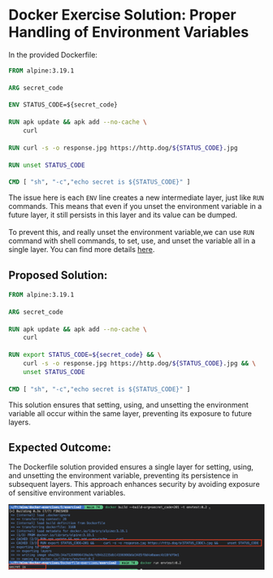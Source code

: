 # Docker Exercise Solution: Proper Handling of Environment Variables

In the provided Dockerfile:
```Dockerfile
FROM alpine:3.19.1

ARG secret_code

ENV STATUS_CODE=${secret_code} 

RUN apk update && apk add --no-cache \
    curl

RUN curl -s -o response.jpg https://http.dog/${STATUS_CODE}.jpg

RUN unset STATUS_CODE

CMD [ "sh", "-c","echo secret is ${STATUS_CODE}" ]
```

The issue here is each `ENV` line creates a new intermediate layer, just like `RUN` commands. This means that even if you unset the environment variable in a future layer, it still persists in this layer and its value can be dumped.<br><br>
To prevent this, and really unset the environment variable,we can use `RUN` command with shell commands, to set, use, and unset the variable all in a single layer. You can find more details [here](https://docs.docker.com/develop/develop-images/instructions/#env).

## Proposed Solution:

```Dockerfile
FROM alpine:3.19.1

ARG secret_code

RUN apk update && apk add --no-cache \
    curl

RUN export STATUS_CODE=${secret_code} && \
    curl -s -o response.jpg https://http.dog/${STATUS_CODE}.jpg && \
    unset STATUS_CODE

CMD [ "sh", "-c","echo secret is ${STATUS_CODE}" ]
```
This solution ensures that setting, using, and unsetting the environment variable all occur within the same layer, preventing its exposure to future layers.

## Expected Outcome:
The Dockerfile solution provided ensures a single layer for setting, using, and unsetting the environment variable, preventing its persistence in subsequent layers. This approach enhances security by avoiding exposure of sensitive environment variables.

![env test expected output](../../../assets/env_exercise_expected_output.png)
